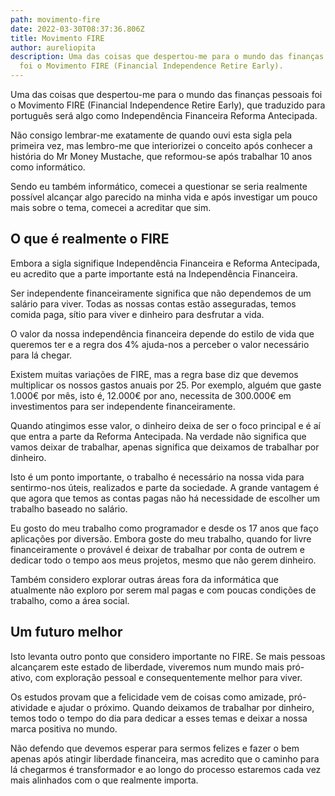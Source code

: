```yaml
---
path: movimento-fire
date: 2022-03-30T08:37:36.806Z
title: Movimento FIRE
author: aureliopita
description: Uma das coisas que despertou-me para o mundo das finanças pessoais
  foi o Movimento FIRE (Financial Independence Retire Early).
---
```

Uma das coisas que despertou-me para o mundo das finanças pessoais foi o Movimento FIRE (Financial Independence Retire Early), que traduzido para português será algo como Independência Financeira Reforma Antecipada.

Não consigo lembrar-me exatamente de quando ouvi esta sigla pela primeira vez, mas lembro-me que interiorizei o conceito após conhecer a história do Mr Money Mustache, que reformou-se após trabalhar 10 anos como informático.

Sendo eu também informático, comecei a questionar se seria realmente possível alcançar algo parecido na minha vida e após investigar um pouco mais sobre o tema, comecei a acreditar que sim.

## O que é realmente o FIRE

Embora a sigla signifique Independência Financeira e Reforma Antecipada, eu acredito que a parte importante está na Independência Financeira.

Ser independente financeiramente significa que não dependemos de um salário para viver. Todas as nossas contas estão asseguradas, temos comida paga, sítio para viver e dinheiro para desfrutar a vida.

O valor da nossa independência financeira depende do estilo de vida que queremos ter e a regra dos 4% ajuda-nos a perceber o valor necessário para lá chegar.

Existem muitas variações de FIRE, mas a regra base diz que devemos multiplicar os nossos gastos anuais por 25. Por exemplo, alguém que gaste 1.000€ por mês, isto é, 12.000€ por ano, necessita de 300.000€ em investimentos para ser independente financeiramente.

Quando atingimos esse valor, o dinheiro deixa de ser o foco principal e é aí que entra a parte da Reforma Antecipada. Na verdade não significa que vamos deixar de trabalhar, apenas significa que deixamos de trabalhar por dinheiro.

Isto é um ponto importante, o trabalho é necessário na nossa vida para sentirmo-nos úteis, realizados e parte da sociedade. A grande vantagem é que agora que temos as contas pagas não há necessidade de escolher um trabalho baseado no salário.

Eu gosto do meu trabalho como programador e desde os 17 anos que faço aplicações por diversão. Embora goste do meu trabalho, quando for livre financeiramente o provável é deixar de trabalhar por conta de outrem e dedicar todo o tempo aos meus projetos, mesmo que não gerem dinheiro.

Também considero explorar outras áreas fora da informática que atualmente não exploro por serem mal pagas e com poucas condições de trabalho, como a área social.

## Um futuro melhor

Isto levanta outro ponto que considero importante no FIRE. Se mais pessoas alcançarem este estado de liberdade, viveremos num mundo mais pró-ativo, com exploração pessoal e consequentemente melhor para viver.

Os estudos provam que a felicidade vem de coisas como amizade, pró-atividade e ajudar o próximo. Quando deixamos de trabalhar por dinheiro, temos todo o tempo do dia para dedicar a esses temas e deixar a nossa marca positiva no mundo.

Não defendo que devemos esperar para sermos felizes e fazer o bem apenas após atingir liberdade financeira, mas acredito que o caminho para lá chegarmos é transformador e ao longo do processo estaremos cada vez mais alinhados com o que realmente importa.
